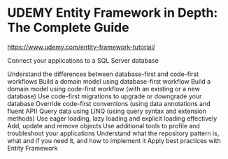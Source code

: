 # UDEMY Entity Framework in Depth: The Complete Guide

https://www.udemy.com/entity-framework-tutorial/

Connect your applications to a SQL Server database

Understand the differences between database-first and code-first workflows
Build a domain model using database-first workflow
Build a domain model using code-first workflow (with an existing or a new database)
Use code-first migrations to upgrade or downgrade your database
Override code-first conventions (using data annotations and fluent API)
Query data using LINQ (using query syntax and extension methods)
Use eager loading, lazy loading and explicit loading effectively
Add, update and remove objects
Use additional tools to profile and troubleshoot your applications
Understand what the repository pattern is, what and if you need it, and how to implement it
Apply best practices with Entity Framework